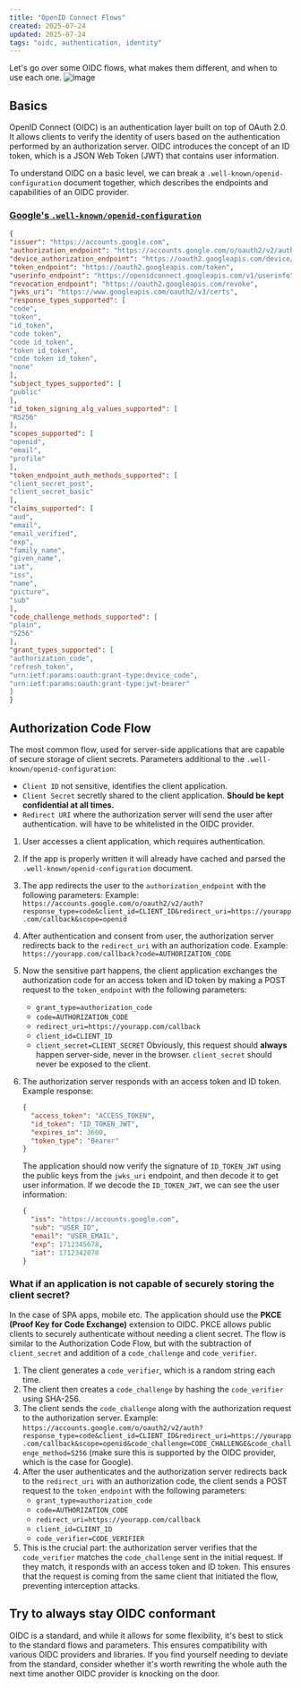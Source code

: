 ```yaml
---
title: "OpenID Connect Flows"
created: 2025-07-24
updated: 2025-07-24
tags: "oidc, authentication, identity"
---
```

Let's go over some OIDC flows, what makes them different, and when to use each one.
![image](https://upload.wikimedia.org/wikipedia/commons/thumb/a/a2/OpenID_logo_2.svg/1200px-OpenID_logo_2.svg.png)

## Basics

OpenID Connect (OIDC) is an authentication layer built on top of OAuth 2.0. It allows clients to verify the identity of users based on the authentication performed by an authorization server. OIDC introduces the concept of an ID token, which is a JSON Web Token (JWT) that contains user information.

To understand OIDC on a basic level, we can break a `.well-known/openid-configuration` document together, which describes the endpoints and capabilities of an OIDC provider.

### [Google's `.well-known/openid-configuration`](https://accounts.google.com/.well-known/openid-configuration)

```json
{
"issuer": "https://accounts.google.com",
"authorization_endpoint": "https://accounts.google.com/o/oauth2/v2/auth",
"device_authorization_endpoint": "https://oauth2.googleapis.com/device/code",
"token_endpoint": "https://oauth2.googleapis.com/token",
"userinfo_endpoint": "https://openidconnect.googleapis.com/v1/userinfo",
"revocation_endpoint": "https://oauth2.googleapis.com/revoke",
"jwks_uri": "https://www.googleapis.com/oauth2/v3/certs",
"response_types_supported": [
"code",
"token",
"id_token",
"code token",
"code id_token",
"token id_token",
"code token id_token",
"none"
],
"subject_types_supported": [
"public"
],
"id_token_signing_alg_values_supported": [
"RS256"
],
"scopes_supported": [
"openid",
"email",
"profile"
],
"token_endpoint_auth_methods_supported": [
"client_secret_post",
"client_secret_basic"
],
"claims_supported": [
"aud",
"email",
"email_verified",
"exp",
"family_name",
"given_name",
"iat",
"iss",
"name",
"picture",
"sub"
],
"code_challenge_methods_supported": [
"plain",
"S256"
],
"grant_types_supported": [
"authorization_code",
"refresh_token",
"urn:ietf:params:oauth:grant-type:device_code",
"urn:ietf:params:oauth:grant-type:jwt-bearer"
]
}
```

## Authorization Code Flow

The most common flow, used for server-side applications that are capable of secure storage of client secrets.
Parameters additional to the `.well-known/openid-configuration`:

- `Client ID` not sensitive, identifies the client application.
- `Client Secret` secretly shared to the client application. **Should be kept confidential at all times.**
- `Redirect URI` where the authorization server will send the user after authentication. will have to be whitelisted in the OIDC provider.

1. User accesses a client application, which requires authentication.
2. If the app is properly written it will already have cached and parsed the `.well-known/openid-configuration` document.
3. The app redirects the user to the `authorization_endpoint` with the following parameters:
   Example: `https://accounts.google.com/o/oauth2/v2/auth?response_type=code&client_id=CLIENT_ID&redirect_uri=https://yourapp.com/callback&scope=openid`
4. After authentication and consent from user, the authorization server redirects back to the `redirect_uri` with an authorization code.
   Example: `https://yourapp.com/callback?code=AUTHORIZATION_CODE`
5. Now the sensitive part happens, the client application exchanges the authorization code for an access token and ID token by making a POST request to the `token_endpoint` with the following parameters:
   - `grant_type=authorization_code`
   - `code=AUTHORIZATION_CODE`
   - `redirect_uri=https://yourapp.com/callback`
   - `client_id=CLIENT_ID`
   - `client_secret=CLIENT_SECRET`
   Obviously, this request should **always** happen server-side, never in the browser. `client_secret` should never be exposed to the client.
6. The authorization server responds with an access token and ID token.
   Example response:

   ```json
   {
     "access_token": "ACCESS_TOKEN",
     "id_token": "ID_TOKEN_JWT",
     "expires_in": 3600,
     "token_type": "Bearer"
   }
   ```

   The application should now verify the signature of `ID_TOKEN_JWT` using the public keys from the `jwks_uri` endpoint, and then decode it to get user information.
   If we decode the `ID_TOKEN_JWT`, we can see the user information:

   ```json
   {
     "iss": "https://accounts.google.com",
     "sub": "USER_ID",
     "email": "USER_EMAIL",
     "exp": 1712345678,
     "iat": 1712342078
   }
   ```

### What if an application is not capable of securely storing the client secret?

In the case of SPA apps, mobile etc. The application should use the **PKCE (Proof Key for Code Exchange)** extension to OIDC. PKCE allows public clients to securely authenticate without needing a client secret.
The flow is similar to the Authorization Code Flow, but with the subtraction of `client_secret` and addition of a `code_challenge` and `code_verifier`.

1. The client generates a `code_verifier`, which is a random string each time.
2. The client then creates a `code_challenge` by hashing the `code_verifier` using SHA-256.
3. The client sends the `code_challenge` along with the authorization request to the authorization server.
   Example: `https://accounts.google.com/o/oauth2/v2/auth?response_type=code&client_id=CLIENT_ID&redirect_uri=https://yourapp.com/callback&scope=openid&code_challenge=CODE_CHALLENGE&code_challenge_method=S256` (make sure this is supported by the OIDC provider, which is the case for Google).
4. After the user authenticates and the authorization server redirects back to the `redirect_uri` with an authorization code, the client sends a POST request to the `token_endpoint` with the following parameters:
   - `grant_type=authorization_code`
   - `code=AUTHORIZATION_CODE`
   - `redirect_uri=https://yourapp.com/callback`
   - `client_id=CLIENT_ID`
   - `code_verifier=CODE_VERIFIER`
5. This is the crucial part: the authorization server verifies that the `code_verifier` matches the `code_challenge` sent in the initial request. If they match, it responds with an access token and ID token. This ensures that the request is coming from the same client that initiated the flow, preventing interception attacks.

## Try to always stay OIDC conformant

OIDC is a standard, and while it allows for some flexibility, it's best to stick to the standard flows and parameters. This ensures compatibility with various OIDC providers and libraries. If you find yourself needing to deviate from the standard, consider whether it's worth rewriting the whole auth the next time another OIDC provider is knocking on the door.
